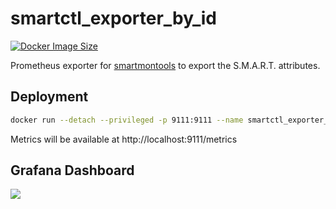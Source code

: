 # smartctl_exporter_by_id

[![Docker Image Size](https://badgen.net/docker/size/libook/smartctl_exporter_by_id?icon=docker&label=image%20size)](https://hub.docker.com/r/libook/smartctl_exporter_by_id)

Prometheus exporter for [smartmontools](https://www.smartmontools.org/) to export the S.M.A.R.T. attributes.

## Deployment

```sh
docker run --detach --privileged -p 9111:9111 --name smartctl_exporter_by_id -v /dev:/dev:ro libook/smartctl_exporter_by_id:latest
```

Metrics will be available at http://localhost:9111/metrics

## Grafana Dashboard

![](https://user-images.githubusercontent.com/8357481/164513823-175e1d32-2ba1-41a8-a7f4-76b1b5f07f09.png)
